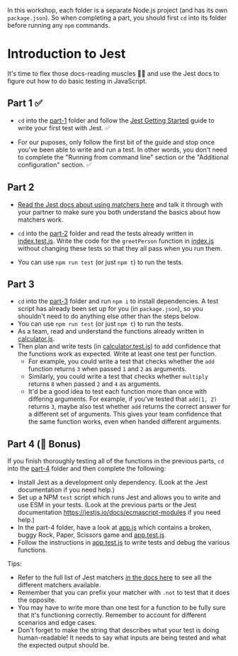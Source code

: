 In this workshop, each folder is a separate Node.js project (and has its own `package.json`). So when completing a part, you should first `cd` into its folder before running any `npm` commands.

# Introduction to Jest

It's time to flex those docs-reading muscles 💪📖 and use the Jest docs to figure out how to do basic testing in JavaScript.

## Part 1 ✅

- `cd` into the [part-1](./part-1/) folder and follow the [Jest Getting Started](https://jestjs.io/docs/en/getting-started) guide to write your first test with Jest. ✅

- For our puposes, only follow the first bit of the guide and stop once you've been able to write and run a test. In other words, you don't need to complete the "Running from command line" section or the "Additional configuration" section. ✅

## Part 2

- [Read the Jest docs about using matchers here](https://jestjs.io/docs/en/using-matchers) and talk it through with your partner to make sure you both understand the basics about how matchers work.

- `cd` into the [part-2](./part-2/) folder and read the tests already written in [index.test.js](./part-2/index.test.js). Write the code for the `greetPerson` function in [index.js](./part-2/index.js) without changing these tests so that they all pass when you run them.

- You can use `npm run test` (or just `npm t`) to run the tests.

## Part 3

- `cd` into the [part-3](./part-3/) folder and run `npm i` to install dependencies. A test script has already been set up for you (in `package.json`), so you shouldn't need to do anything else other than the steps below.
- You can use `npm run test` (or just `npm t`) to run the tests.
- As a team, read and understand the functions already written in [calculator.js](./part-3/calculator.js).
- Then plan and write tests (in [calculator.test.js](./part-3/calculator.test.js)) to add confidence that the functions work as expected. Write at least one test per function.
  - For example, you could write a test that checks whether the `add` function returns `3` when passed `1` and `2` as arguments.
  - Similarly, you could write a test that checks whether `multiply` returns `8` when passed `2` and `4` as arguments.
  - It'd be a good idea to test each function more than once with differing arguments. For example, if you've tested that `add(1, 2)` returns `3`, maybe also test whether `add` returns the correct answer for a different set of arguments. This gives your team confidence that the same function works, even when handed different arguments.

## Part 4 (🌟 Bonus)

If you finish thoroughly testing all of the functions in the previous parts, `cd` into the [part-4](./part-4/) folder and then complete the following:

- Install Jest as a development only dependency. (Look at the Jest documentation if you need help.)
- Set up a NPM `test` script which runs Jest and allows you to write and use ESM in your tests. (Look at the previous parts or the Jest documentation https://jestjs.io/docs/ecmascript-modules if you need help.)
- In the part-4 folder, have a look at [app.js](./part-4/app.js) which contains a broken, buggy Rock, Paper, Scissors game and [app.test.js](./part-4/app.test.js).
- Follow the instructions in [app.test.js](./part-4/app.test.js) to write tests and debug the various functions.

Tips:

- Refer to the full list of Jest matchers [in the docs here](https://jestjs.io/docs/en/expect) to see all the different matchers available.
- Remember that you can prefix your matcher with `.not` to test that it does the opposite.
- You may have to write more than one test for a function to be fully sure that it's functioning correctly. Remember to account for different scenarios and edge cases.
- Don't forget to make the string that describes what your test is doing human-readable! It needs to say what inputs are being tested and what the expected output should be.
